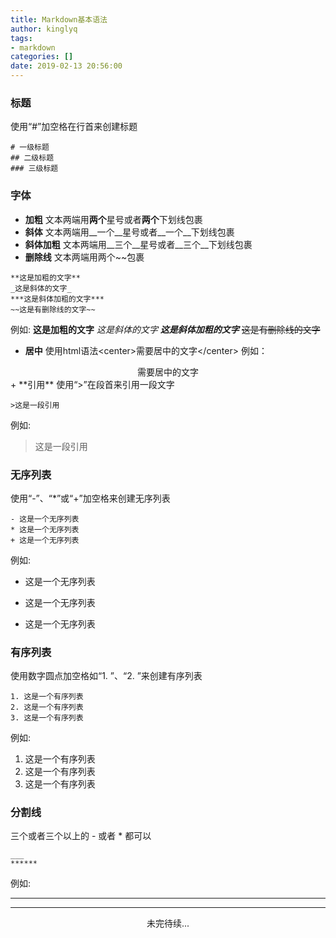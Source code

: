 ```yaml
---
title: Markdown基本语法
author: kinglyq
tags:
- markdown
categories: []
date: 2019-02-13 20:56:00
---
```

### 标题
使用“#”加空格在行首来创建标题
<!--more-->
```
# 一级标题
## 二级标题
### 三级标题
```
### 字体
+ **加粗**
文本两端用**两个**星号或者**两个**下划线包裹
+ **斜体**
文本两端用__一个__星号或者__一个__下划线包裹
+ **斜体加粗**
文本两端用__三个__星号或者__三个__下划线包裹
+ **删除线**
文本两端用两个~~包裹

```
**这是加粗的文字**
_这是斜体的文字_
***这是斜体加粗的文字***
~~这是有删除线的文字~~

```
例如:
**这是加粗的文字**
*这是斜体的文字*
___这是斜体加粗的文字___
~~这是有删除线的文字~~
+ **居中**
使用html语法&lt;center&gt;需要居中的文字&lt;/center&gt;
例如：
<center>需要居中的文字</center>
+ **引用**
使用“>”在段首来引用一段文字

```
>这是一段引用
```
例如:
> 这是一段引用

### 无序列表
使用“-”、“*”或“+”加空格来创建无序列表

```
- 这是一个无序列表
* 这是一个无序列表
+ 这是一个无序列表
```
例如:
- 这是一个无序列表
* 这是一个无序列表
+ 这是一个无序列表

### 有序列表
使用数字圆点加空格如“1. ”、“2. ”来创建有序列表

```
1. 这是一个有序列表
2. 这是一个有序列表
3. 这是一个有序列表
```
例如:
1. 这是一个有序列表
2. 这是一个有序列表
3. 这是一个有序列表
### 分割线
三个或者三个以上的 - 或者 * 都可以

~~~
___
******
~~~
例如:
***
___
<center>未完待续...</center>